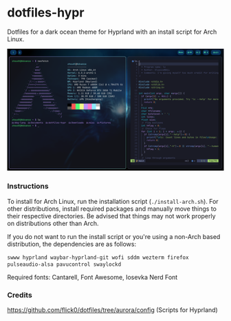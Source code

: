 # dotfiles-hypr
Dotfiles for a dark ocean theme for Hyprland with an install script for Arch Linux.

![Screenshot 2](hypr2.png)

### Instructions

To install for Arch Linux, run the installation script (`./install-arch.sh`). For other distributions, install required packages and manually move things to their respective directories. Be advised that things may not work properly on distributions other than Arch.

If you do not want to run the install script or you're using a non-Arch based distribution, the dependencies are as follows:
```
swww hyprland waybar-hyprland-git wofi sddm wezterm firefox pulseaudio-alsa pavucontrol swaylockd
```

Required fonts: Cantarell, Font Awesome, Iosevka Nerd Font

### Credits

https://github.com/flick0/dotfiles/tree/aurora/config (Scripts for Hyprland)
